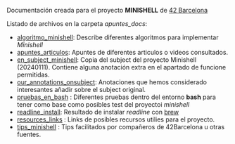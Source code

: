 Documentación creada para el proyecto **MINISHELL** de [42 Barcelona](https://www.42barcelona.com/)

Listado de archivos en la carpeta *apuntes_docs*:

- [algoritmo_minishell](apuntes_docs/algoritmo_minishell.md): Describe diferentes algoritmos para implementar *Minishell*
- [apuntes_articulos](apuntes_docs/apuntes_articulos.md): Apuntes de diferentes articulos o videos consultados.
- [en_subject_minishell](apuntes_docs/en_subject_minishell.md): Copia del subject del proyecto Minishell (20240111). Contiene alguna anotación extra en el apartado de funcione permitidas.
- [our_annotations_onsubject](apuntes_docs/our_annotations_onsubject.md ): Anotaciones que hemos considerado interesantes añadir sobre el subject original.
- [pruebas_en_bash](apuntes_docs/pruebas_en_bash.md) : Diferentes pruebas dentro del entorno **bash** para tener como base como posibles test del proyectoi *minishell*
- [readline_install](apuntes_docs/readline_install.md): Resultado de instalar *readline* con [brew](https://brew.sh/)
- [resources_links](apuntes_docs/resources_links.md) : Links de posibles recursos utilies para el proyecto.
- [tips_minishell](apuntes_docs/tips_minishell.md) : Tips facilitados por compañeros de 42Barcelona u otras fuentes.
